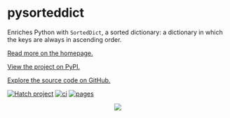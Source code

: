 # pysorteddict

Enriches Python with `SortedDict`, a sorted dictionary: a dictionary in which the keys are always in ascending order.

[Read more on the homepage.](https://tfpf.github.io/pysorteddict/)

[View the project on PyPI.](https://pypi.org/project/pysorteddict/)

[Explore the source code on GitHub.](https://github.com/tfpf/pysorteddict)

[![Hatch project](https://img.shields.io/badge/%F0%9F%A5%9A-Hatch-4051b5.svg)](https://github.com/pypa/hatch)
[![ci](https://github.com/tfpf/pysorteddict/actions/workflows/ci.yml/badge.svg)](https://github.com/tfpf/pysorteddict/actions/workflows/ci.yml)
[![pages](https://github.com/tfpf/pysorteddict/actions/workflows/pages.yml/badge.svg)](https://github.com/tfpf/pysorteddict/actions/workflows/pages.yml)

<p align="center">
 <img src="https://github.com/user-attachments/assets/e9d1e78e-c0fd-4d87-93f6-e293ddef31ba" />
</p>
